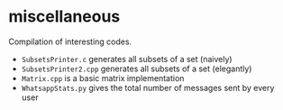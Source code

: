 # miscellaneous

Compilation of interesting codes.
- `SubsetsPrinter.c` generates all subsets of a set (naively)
- `SubsetsPrinter2.cpp` generates all subsets of a set (elegantly)
- `Matrix.cpp` is a basic matrix implementation
- `WhatsappStats.py` gives the total number of messages sent by every user
